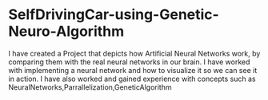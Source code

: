 # SelfDrivingCar-using-Genetic-Neuro-Algorithm
I have created a Project that depicts how Artificial Neural Networks work, by comparing them with the real neural networks in our brain. I have worked with implementing a neural network and how to visualize it so we can see it in action. I have also worked and gained experience with concepts such as NeuralNetworks,Parrallelization,GeneticAlgorithm
